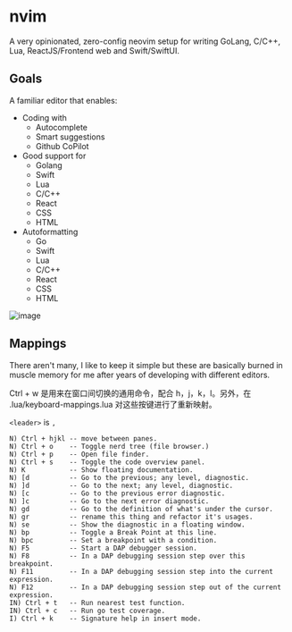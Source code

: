 # nvim

A very opinionated, zero-config neovim setup for writing GoLang, C/C++, Lua, ReactJS/Frontend web and Swift/SwiftUI.

## Goals

A familiar editor that enables:

- Coding with
  - Autocomplete
  - Smart suggestions
  - Github CoPilot
- Good support for
  - Golang
  - Swift
  - Lua
  - C/C++
  - React
  - CSS
  - HTML
- Autoformatting
  - Go
  - Swift
  - Lua
  - C/C++
  - React
  - CSS
  - HTML
  
![image](https://user-images.githubusercontent.com/1430657/231530973-c179e506-c6e0-4fe7-ab03-1f65d79c45a9.png)


## Mappings

There aren't many, I like to keep it simple but these are basically burned in muscle memory for me after years of developing with different editors.

Ctrl + w 是用来在窗口间切换的通用命令，配合 h，j，k，l。另外，在 .lua/keyboard-mappings.lua 对这些按键进行了重新映射。

`<leader>` is `,`

```
N) Ctrl + hjkl -- move between panes.
N) Ctrl + o    -- Toggle nerd tree (file browser.)
N) Ctrl + p    -- Open file finder.
N) Ctrl + s    -- Toggle the code overview panel.
N) K           -- Show floating documentation.
N) [d          -- Go to the previous; any level, diagnostic.
N) ]d          -- Go to the next; any level, diagnostic.
N) [c          -- Go to the previous error diagnostic.
N) ]c          -- Go to the next error diagnostic.
N) gd          -- Go to the definition of what's under the cursor.
N) gr          -- rename this thing and refactor it's usages.
N) se          -- Show the diagnostic in a floating window.
N) bp          -- Toggle a Break Point at this line.
N) bpc         -- Set a breakpoint with a condition.
N) F5          -- Start a DAP debugger session.
N) F8          -- In a DAP debugging session step over this breakpoint.
N) F11         -- In a DAP debugging session step into the current expression.
N) F12         -- In a DAP debugging session step out of the current expression.
IN) Ctrl + t   -- Run nearest test function.
IN) Ctrl + c   -- Run go test coverage.
I) Ctrl + k    -- Signature help in insert mode.
```

